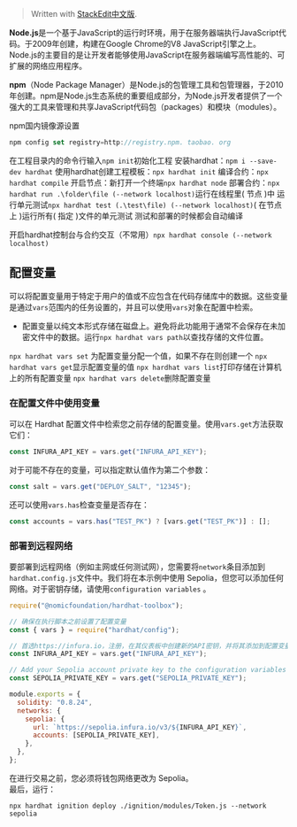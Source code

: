 


> Written with [StackEdit中文版](https://stackedit.cn/).

**Node.js**是一个基于JavaScript的运行时环境，用于在服务器端执行JavaScript代码。于2009年创建，构建在Google Chrome的V8 JavaScript引擎之上。Node.js的主要目的是让开发者能够使用JavaScript在服务器端编写高性能的、可扩展的网络应用程序。

**npm**（Node Package Manager）是Node.js的包管理工具和包管理器，于2010年创建。npm是Node.js生态系统的重要组成部分，为Node.js开发者提供了一个强大的工具来管理和共享JavaScript代码包（packages）和模块（modules）。

npm国内镜像源设置
```javascript
npm config set registry=http://registry.npm. taobao. org
```

在工程目录内的命令行输入`npm init`初始化工程
安装hardhat：`npm i --save-dev hardhat`
使用hardhat创建工程模板：`npx hardhat init`
编译合约：`npx hardhat compile`
开启节点：新打开一个终端`npx hardhat node`
部署合约：`npx hardhat run .\folder\file (--network localhost)`运行在线程里( 节点 )中
运行单元测试`npx hardhat test (.\test\file) (--network localhost)`( 在节点上 )运行所有( 指定 )文件的单元测试
测试和部署的时候都会自动编译

开启hardhat控制台与合约交互（不常用）`npx hardhat console (--network localhost)`

## 配置变量
可以将配置变量用于特定于用户的值或不应包含在代码存储库中的数据。这些变量是通过`vars`范围内的任务设置的，并且可以使用`vars`对象在配置中检索。

- 配置变量以纯文本形式存储在磁盘上。避免将此功能用于通常不会保存在未加密文件中的数据。运行`npx hardhat vars path`以查找存储的文件位置。

`npx hardhat vars set` 为配置变量分配一个值，如果不存在则创建一个
`npx hardhat vars get`显示配置变量的值
`npx hardhat vars list`打印存储在计算机上的所有配置变量
`npx hardhat vars delete`删除配置变量

### 在配置文件中使用变量
可以在 Hardhat 配置文件中检索您之前存储的配置变量。使用`vars.get`方法获取它们：
```javascript
const INFURA_API_KEY = vars.get("INFURA_API_KEY");
```
对于可能不存在的变量，可以指定默认值作为第二个参数：
```javascript
const salt = vars.get("DEPLOY_SALT", "12345");
```
还可以使用`vars.has`检查变量是否存在：
```javascript
const accounts = vars.has("TEST_PK") ? [vars.get("TEST_PK")] : [];
```

### 部署到远程网络
要部署到远程网络（例如主网或任何测试网），您需要将`network`条目添加到`hardhat.config.js`文件中。我们将在本示例中使用 Sepolia，但您可以添加任何网络。对于密钥存储，请使用`configuration variables` 。

```javascript
require("@nomicfoundation/hardhat-toolbox");

// 确保在执行脚本之前设置了配置变量
const { vars } = require("hardhat/config");

// 首选https://infura.io，注册，在其仪表板中创建新的API密钥，并将其添加到配置变量中
const INFURA_API_KEY = vars.get("INFURA_API_KEY");

// Add your Sepolia account private key to the configuration variables To export your private key from Coinbase Wallet, go to Settings > Developer Settings > Show private key To export your private key from Metamask, open Metamask and go to Account Details > Export Private Key Beware: NEVER put real Ether into testing accounts
const SEPOLIA_PRIVATE_KEY = vars.get("SEPOLIA_PRIVATE_KEY");

module.exports = {
  solidity: "0.8.24",
  networks: {
    sepolia: {
      url: `https://sepolia.infura.io/v3/${INFURA_API_KEY}`,
      accounts: [SEPOLIA_PRIVATE_KEY],
    },
  },
};
```

在进行交易之前，您必须将钱包网络更改为 Sepolia。  
最后，运行：
```
npx hardhat ignition deploy ./ignition/modules/Token.js --network sepolia
```
<!--stackedit_data:
eyJoaXN0b3J5IjpbMTY1OTk0NTMyMiwtMzA2NjE3OTE5LC0zMD
Y2MTc5MTksNjUwNjAzNTk3LC0zNjc1MjIwMCwxMDg5OTQ0NDQ2
LC05NjY3MTA2MzksLTE1OTExNzY0MzgsLTE3ODM2NTYxNDYsMT
A0ODU3MTUwN119
-->